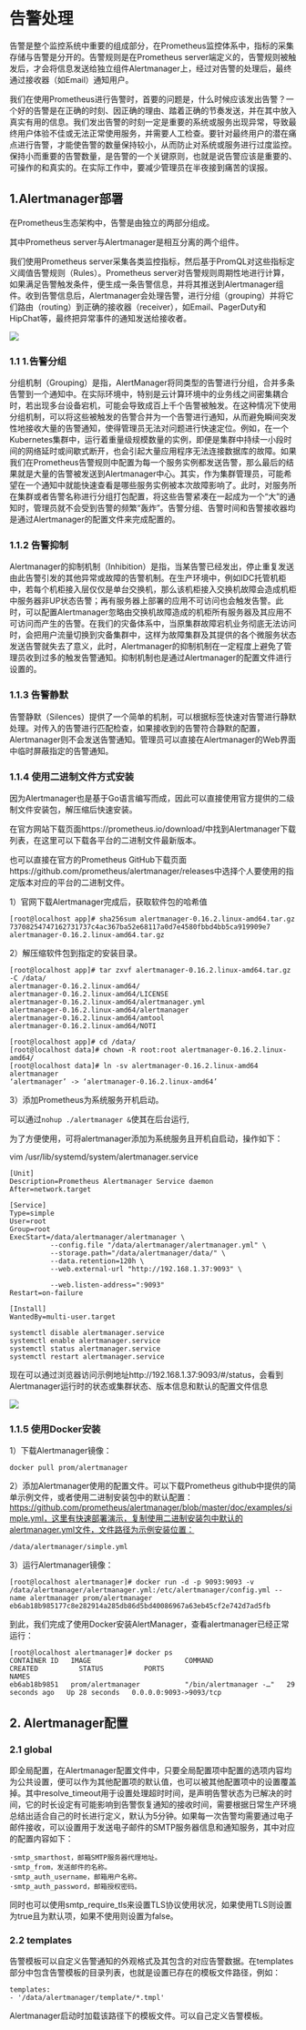 # 告警处理

告警是整个监控系统中重要的组成部分，在Prometheus监控体系中，指标的采集存储与告警是分开的。告警规则是在Prometheus server端定义的，告警规则被触发后，才会将信息发送给独立组件Alertmanager上，经过对告警的处理后，最终通过接收器（如Email）通知用户。

我们在使用Prometheus进行告警时，首要的问题是，什么时候应该发出告警？一个好的告警是在正确的时刻、因正确的理由、踏着正确的节奏发送，并在其中放入真实有用的信息。我们发出告警的时刻一定是重要的系统或服务出现异常，导致最终用户体验不佳或无法正常使用服务，并需要人工检查。要针对最终用户的潜在痛点进行告警，才能使告警的数量保持较小，从而防止对系统或服务进行过度监控。保持小而重要的告警数量，是告警的一个关键原则，也就是说告警应该是重要的、可操作的和真实的。在实际工作中，要减少管理员在半夜接到痛苦的误报。



## 1.Alertmanager部署

在Prometheus生态架构中，告警是由独立的两部分组成。

其中Prometheus server与Alertmanager是相互分离的两个组件。

我们使用Prometheus server采集各类监控指标，然后基于PromQL对这些指标定义阈值告警规则（Rules）。Prometheus server对告警规则周期性地进行计算，如果满足告警触发条件，便生成一条告警信息，并将其推送到Alertmanager组件。收到告警信息后，Alertmanager会处理告警，进行分组（grouping）并将它们路由（routing）到正确的接收器（receiver），如Email、PagerDuty和HipChat等，最终把异常事件的通知发送给接收者。

![](../_static/prometheus_gaojing01.png)





### 1.1 1.告警分组

分组机制（Grouping）是指，AlertManager将同类型的告警进行分组，合并多条告警到一个通知中。在实际环境中，特别是云计算环境中的业务线之间密集耦合时，若出现多台设备宕机，可能会导致成百上千个告警被触发。在这种情况下使用分组机制，可以将这些被触发的告警合并为一个告警进行通知，从而避免瞬间突发性地接收大量的告警通知，使得管理员无法对问题进行快速定位。例如，在一个Kubernetes集群中，运行着重量级规模数量的实例，即便是集群中持续一小段时间的网络延时或间歇式断开，也会引起大量应用程序无法连接数据库的故障。如果我们在Prometheus告警规则中配置为每一个服务实例都发送告警，那么最后的结果就是大量的告警被发送到Alertmanager中心。其实，作为集群管理员，可能希望在一个通知中就能快速查看是哪些服务实例被本次故障影响了。此时，对服务所在集群或者告警名称进行分组打包配置，将这些告警紧凑在一起成为一个“大”的通知时，管理员就不会受到告警的频繁“轰炸”。告警分组、告警时间和告警接收器均是通过Alertmanager的配置文件来完成配置的。



### 1.1.2 告警抑制

Alertmanager的抑制机制（Inhibition）是指，当某告警已经发出，停止重复发送由此告警引发的其他异常或故障的告警机制。在生产环境中，例如IDC托管机柜中，若每个机柜接入层仅仅是单台交换机，那么该机柜接入交换机故障会造成机柜中服务器非UP状态告警；再有服务器上部署的应用不可访问也会触发告警。此时，可以配置Alertmanager忽略由交换机故障造成的机柜所有服务器及其应用不可访问而产生的告警。在我们的灾备体系中，当原集群故障宕机业务彻底无法访问时，会把用户流量切换到灾备集群中，这样为故障集群及其提供的各个微服务状态发送告警就失去了意义，此时，Alertmanager的抑制机制在一定程度上避免了管理员收到过多的触发告警通知。抑制机制也是通过Alertmanager的配置文件进行设置的。



### 1.1.3 告警静默

告警静默（Silences）提供了一个简单的机制，可以根据标签快速对告警进行静默处理。对传入的告警进行匹配检查，如果接收到的告警符合静默的配置，Alertmanager则不会发送告警通知。管理员可以直接在Alertmanager的Web界面中临时屏蔽指定的告警通知。



### 1.1.4 使用二进制文件方式安装

因为Alertmanager也是基于Go语言编写而成，因此可以直接使用官方提供的二级制文件安装包，解压缩后快速安装。

在官方网站下载页面https://prometheus.io/download/中找到Alertmanager下载列表，在这里可以下载各平台的二进制文件最新版本。

也可以直接在官方的Prometheus GitHub下载页面https://github.com/prometheus/alertmanager/releases中选择个人要使用的指定版本对应的平台的二进制文件。

1）官网下载Alertmanager完成后，获取软件包的哈希值

```
[root@localhost app]# sha256sum alertmanager-0.16.2.linux-amd64.tar.gz
73708254747162731737c4ac367ba52e68117a0d7e4580fbbd4bb5ca919909e7  alertmanager-0.16.2.linux-amd64.tar.gz
```



2）解压缩软件包到指定的安装目录。

```
[root@localhost app]# tar zxvf alertmanager-0.16.2.linux-amd64.tar.gz -C /data/
alertmanager-0.16.2.linux-amd64/
alertmanager-0.16.2.linux-amd64/LICENSE
alertmanager-0.16.2.linux-amd64/alertmanager.yml
alertmanager-0.16.2.linux-amd64/alertmanager
alertmanager-0.16.2.linux-amd64/amtool
alertmanager-0.16.2.linux-amd64/NOTI

[root@localhost app]# cd /data/
[root@localhost data]# chown -R root:root alertmanager-0.16.2.linux-amd64/
[root@localhost data]# ln -sv alertmanager-0.16.2.linux-amd64 alertmanager
‘alertmanager’ -> ‘alertmanager-0.16.2.linux-amd64’
```



3）添加Prometheus为系统服务开机启动。

可以通过`nohup ./alertmanager &`使其在后台运行,

为了方便使用，可将alertmanager添加为系统服务且开机自启动，操作如下：



vim /usr/lib/systemd/system/alertmanager.service

```
[Unit]
Description=Prometheus Alertmanager Service daemon
After=network.target

[Service]
Type=simple
User=root
Group=root
ExecStart=/data/alertmanager/alertmanager \
          --config.file "/data/alertmanager/alertmanager.yml" \
          --storage.path="/data/alertmanager/data/" \
          --data.retention=120h \
          --web.external-url "http://192.168.1.37:9093" \

          --web.listen-address=":9093"
Restart=on-failure

[Install]
WantedBy=multi-user.target
```

```
systemctl disable alertmanager.service
systemctl enable alertmanager.service
systemctl status alertmanager.service
systemctl restart alertmanager.service
```

现在可以通过浏览器访问示例地址http://192.168.1.37:9093/#/status，会看到Alertmanager运行时的状态或集群状态、版本信息和默认的配置文件信息

![](../_static/alertmanager001.png)



### 1.1.5 使用Docker安装

1）下载Alertmanager镜像：

```
docker pull prom/alertmanager
```



2）添加Alertmanager使用的配置文件。可以下载Prometheus github中提供的简单示例文件，或者使用二进制安装包中的默认配置：https://github.com/prometheus/alertmanager/blob/master/doc/examples/simple.yml，这里有快速部署演示，复制使用二进制安装包中默认的alertmanager.yml文件，文件路径为示例安装位置：

```
/data/alertmanager/simple.yml
```



3）运行Alertmanager镜像：

```
[root@localhost alertmanager]# docker run -d -p 9093:9093 -v /data/alertmanager/alertmanager.yml:/etc/alertmanager/config.yml --name alertmanager prom/alertmanager
eb6ab18b985177c8e282914a285db86d5bd40086967a63eb45cf2e742d7ad5fb
```

到此，我们完成了使用Docker安装AlertManager，查看alertmanager已经正常运行：

```
[root@localhost alertmanager]# docker ps
CONTAINER ID   IMAGE                       COMMAND                  CREATED          STATUS          PORTS                                                                           NAMES
eb6ab18b9851   prom/alertmanager           "/bin/alertmanager -…"   29 seconds ago   Up 28 seconds   0.0.0.0:9093->9093/tcp                 
```

## 2. Alertmanager配置

### 2.1 global

即全局配置，在Alertmanager配置文件中，只要全局配置项中配置的选项内容均为公共设置，便可以作为其他配置项的默认值，也可以被其他配置项中的设置覆盖掉。其中resolve_timeout用于设置处理超时时间，是声明告警状态为已解决的时间，它的时长设定有可能影响到告警恢复通知的接收时间，需要根据日常生产环境总结出适合自己的时长进行定义，默认为5分钟。如果每一次告警均需要通过电子邮件接收，可以设置用于发送电子邮件的SMTP服务器信息和通知服务，其中对应的配置内容如下：

```
·smtp_smarthost，邮箱SMTP服务器代理地址。
·smtp_from，发送邮件的名称。
·smtp_auth_username，邮箱用户名称。
·smtp_auth_password，邮箱授权密码。
```

同时也可以使用smtp_require_tls来设置TLS协议使用状况，如果使用TLS则设置为true且为默认项，如果不使用则设置为false。



### 2.2 templates

告警模板可以自定义告警通知的外观格式及其包含的对应告警数据。在templates部分中包含告警模板的目录列表，也就是设置已存在的模板文件路径，例如：

```
templates:
- '/data/alertmanager/template/*.tmpl'
```

Alertmanager启动时加载该路径下的模板文件。可以自己定义告警模板。

